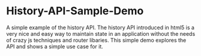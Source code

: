 History-API-Sample-Demo
=======================

A simple example of the history API. The history API introduced in html5 is a very nice and easy way to maintain state in an application without the needs of crazy js techniques and router libaries. This simple demo explores the API and shows a simple use case for it.
